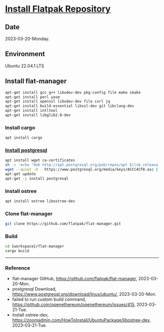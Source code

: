 # [Install Flatpak Repository](https://github.com/flatpak/flat-manager)

## Date

2023-03-20-Monday.

## Environment

Ubuntu 22.04.1 LTS

## Install flat-manager

```Bash
apt-get install gcc g++ libudev-dev pkg-config file make cmake
apt-get install perl yasm
apt-get install openssl libudev-dev file curl jq
apt-get install build-essential libssl-dev git libclang-dev
apt-get install intltool
apt-get install libglib2.0-dev
```

### Install cargo

```Bash
apt install cargo
```

### [Install postgresql](https://www.postgresql.org/download/linux/ubuntu/)

```Bash
apt install wget ca-certificates
sh -c 'echo "deb http://apt.postgresql.org/pub/repos/apt $(lsb_release -cs)-pgdg main" > /etc/apt/sources.list.d/pgdg.list'
wget --quiet -O - https://www.postgresql.org/media/keys/ACCC4CF8.asc | sudo apt-key add -
apt-get update
apt-get -y install postgresql
```

### Install ostree

```Bash
apt install ostree libostree-dev
```

### Clone flat-manager

```Bash
git clone https://github.com/flatpak/flat-manager.git
```

### Build

```Bash
cd {workspace}/flat-manager
cargo build
```

---

### Reference
- flat-manager GitHub, https://github.com/flatpak/flat-manager, 2023-03-20-Mon.
- postgresql Download, https://www.postgresql.org/download/linux/ubuntu/, 2023-03-20-Mon.
- failed to run custom build command, https://github.com/openethereum/openethereum/issues/415, 2023-03-21-Tue.
- Install ostree-dev, https://zoomadmin.com/HowToInstall/UbuntuPackage/libostree-dev, 2023-03-21-Tue.
